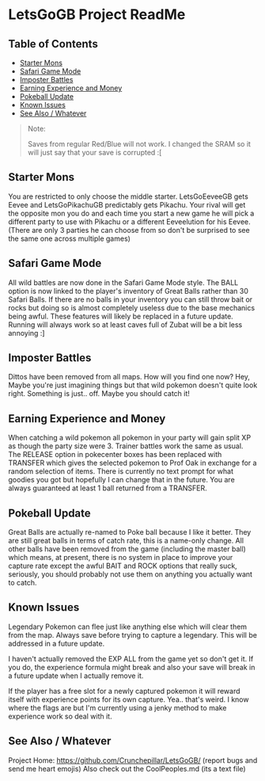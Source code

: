 # LetsGoGB Project ReadMe

## Table of Contents
* [Starter Mons](#Starter-Mons)
* [Safari Game Mode](#Safari-Game-Mode)
* [Imposter Battles](#Imposter-Battles)
* [Earning Experience and Money](#Earning-Experience-and-Money)
* [Pokeball Update](#Pokeball-Update)
* [Known Issues](#Known-Issues)
* [See Also / Whatever](#See-Also--Whatever)

>Note:
>
>Saves from regular Red/Blue will not work. I changed the SRAM so it will just say that your save is corrupted :[  


## Starter Mons
You are restricted to only choose the middle starter. LetsGoEeveeGB gets Eevee and
LetsGoPikachuGB predictably gets Pikachu. Your rival will get the opposite mon you
do and each time you start a new game he will pick a different party to use with
Pikachu or a different Eeveelution for his Eevee. (There are only 3 parties he can
choose from so don't be surprised to see the same one across multiple games)

## Safari Game Mode
All wild battles are now done in the Safari Game Mode style. The BALL option is now
linked to the player's inventory of Great Balls rather than 30 Safari Balls. If there
are no balls in your inventory you can still throw bait or rocks but doing so is
almost completely useless due to the base mechanics being awful. These features will
likely be replaced in a future update. Running will always work so at least caves
full of Zubat will be a bit less annoying :]

## Imposter Battles
Dittos have been removed from all maps. How will you find one now? Hey, Maybe you're
just imagining things but that wild pokemon doesn't quite look right. Something is 
just.. off. Maybe you should catch it!

## Earning Experience and Money
When catching a wild pokemon all pokemon in your party will gain split XP as though
the party size were 3. Trainer battles work the same as usual. The RELEASE option
in pokecenter boxes has been replaced with TRANSFER which gives the selected pokemon
to Prof Oak in exchange for a random selection of items. There is currently no text
prompt for what goodies you got but hopefully I can change that in the future. You
are always guaranteed at least 1 ball returned from a TRANSFER.

## Pokeball Update
Great Balls are actually re-named to Poke ball because I like it better. They are still
great balls in terms of catch rate, this is a name-only change. All other balls have
been removed from the game (including the master ball) which means, at present, there
is no system in place to improve your capture rate except the awful BAIT and ROCK
options that really suck, seriously, you should probably not use them on anything you
actually want to catch. 

## Known Issues
Legendary Pokemon can flee just like anything else which will clear them from the map.
Always save before trying to capture a legendary. This will be addressed in a future
update.

I haven't actually removed the EXP ALL from the game yet so don't get it. If you do,
the experience formula might break and also your save will break in a future update
when I actually remove it.

If the player has a free slot for a newly captured pokemon it will reward itself with
experience points for its own capture. Yea.. that's weird. I know where the flags are
but I'm currently using a jenky method to make experience work so deal with it.

## See Also / Whatever
Project Home: https://github.com/Crunchepillar/LetsGoGB/ (report bugs and send me heart emojis)
Also check out the CoolPeoples.md (its a text file)